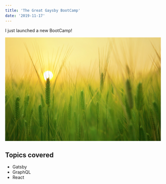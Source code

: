 ```yaml
---
title: 'The Great Gaysby BootCamp'
date: '2019-11-17'
---
```


I just launched a new BootCamp!

![Grass](./grass.jpg)

## Topics covered

- Gatsby
- GraphQL
- React
